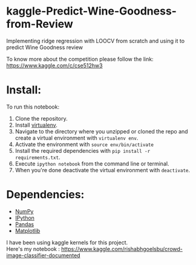 # kaggle-Predict-Wine-Goodness-from-Review
Implementing ridge regression with LOOCV from scratch and using it to predict Wine Goodness review

To know more about the competition please follow the link: 
https://www.kaggle.com/c/cse512hw3

# Install:
To run this notebook:

1. Clone the repository.
2. Install [virtualenv](http://virtualenv.readthedocs.org/en/latest/installation.html).
3. Navigate to the directory where you unzipped or cloned the repo and create a virtual environment with `virtualenv env`.
4. Activate the environment with `source env/bin/activate`
5. Install the required dependencies with `pip install -r requirements.txt`.
6. Execute `ipython notebook` from the command line or terminal.
7. When you're done deactivate the virtual environment with `deactivate`.


# Dependencies:
* [NumPy](http://www.numpy.org/)
* [IPython](http://ipython.org/)
* [Pandas](http://pandas.pydata.org/)
* [Matplotlib](http://matplotlib.org/)

I have been using kaggle kernels for this project. <br>
Here's my notebook : https://www.kaggle.com/rishabhgoelsbu/crowd-image-classifier-documented
